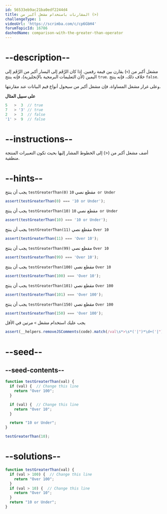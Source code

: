 ```yaml
---
id: 56533eb9ac21ba0edf2244d4
title: المقارنات باستخدام مشغل أكبر من (>)
challengeType: 1
videoUrl: 'https://scrimba.com/c/cp6GbH4'
forumTopicId: 16786
dashedName: comparison-with-the-greater-than-operator
---
```


# --description--

مشغل أكبر من (`>`) يقارن بين قيمة رقمين. إذا كان الرَّقَم إلى اليسار أكبر من الرَّقَم إلى اليمين (لأن التعليمات البرمجية بالإنجليزية)، فإنه ينتج `true`. خلاف ذلك، فإنه ينتج `false`.

وعلى غرار مشغل المساواة، فإن مشغل أكبر من سيحول أنواع قيم البيانات عند مقارنتها.

**على سبيل المثال**

```js
5   >  3  // true
7   > '3' // true
2   >  3  // false
'1' >  9  // false
```

# --instructions--

أضف مشغل أكبر من (<) إلى الخطوط المشار إليها بحيث تكون التعبيرات المنتجة منطقية.

# --hints--

يجب أن ينتج `testGreaterThan(0)` مقطع نصي `10 or Under`

```js
assert(testGreaterThan(0) === '10 or Under');
```

يجب أن ينتج `testGreaterThan(10)` مقطع نصي `10 or Under`

```js
assert(testGreaterThan(10) === '10 or Under');
```

يجب أن ينتج `testGreaterThan(11)` مقطع نصي `Over 10`

```js
assert(testGreaterThan(11) === 'Over 10');
```

يجب أن ينتج `testGreaterThan(99)` مقطع نصي `Over 10`

```js
assert(testGreaterThan(99) === 'Over 10');
```

يجب أن ينتج `testGreaterThan(100)` مقطع نصي `Over 10`

```js
assert(testGreaterThan(100) === 'Over 10');
```

يجب أن ينتج `testGreaterThan(101)` مقطع نصي `Over 100`

```js
assert(testGreaterThan(101) === 'Over 100');
```

يجب أن ينتج `testGreaterThan(150)` مقطع نصي `Over 100`

```js
assert(testGreaterThan(150) === 'Over 100');
```

يجب عليك استخدام مشغل `>` مرتين في الأقل

```js
assert(__helpers.removeJSComments(code).match(/val\s*>\s*('|")*\d+('|")*/g).length > 1);
```

# --seed--

## --seed-contents--

```js
function testGreaterThan(val) {
  if (val) {  // Change this line
    return "Over 100";
  }

  if (val) {  // Change this line
    return "Over 10";
  }

  return "10 or Under";
}

testGreaterThan(10);
```

# --solutions--

```js
function testGreaterThan(val) {
  if (val > 100) {  // Change this line
    return "Over 100";
  }
  if (val > 10) {  // Change this line
    return "Over 10";
  }
  return "10 or Under";
}
```
